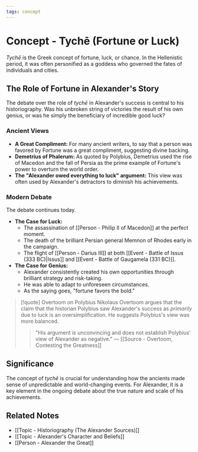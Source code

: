 ```yaml
---
tags: concept
---
```


# Concept - Tychē (Fortune or Luck)

*Tychē* is the Greek concept of fortune, luck, or chance. In the Hellenistic period, it was often personified as a goddess who governed the fates of individuals and cities.

## The Role of Fortune in Alexander's Story
The debate over the role of *tychē* in Alexander's success is central to his historiography. Was his unbroken string of victories the result of his own genius, or was he simply the beneficiary of incredible good luck?

### Ancient Views
- **A Great Compliment:** For many ancient writers, to say that a person was favored by Fortune was a great compliment, suggesting divine backing.
- **Demetrius of Phalerum:** As quoted by Polybius, Demetrius used the rise of Macedon and the fall of Persia as the prime example of Fortune's power to overturn the world order.
- **The "Alexander owed everything to luck" argument:** This view was often used by Alexander's detractors to diminish his achievements.

### Modern Debate
The debate continues today.
- **The Case for Luck:**
    - The assassination of [[Person - Philip II of Macedon]] at the perfect moment.
    - The death of the brilliant Persian general Memnon of Rhodes early in the campaign.
    - The flight of [[Person - Darius III]] at both [[Event - Battle of Issus (333 BC)|Issus]] and [[Event - Battle of Gaugamela (331 BC)]].
- **The Case for Genius:**
    - Alexander consistently created his own opportunities through brilliant strategy and risk-taking.
    - He was able to adapt to unforeseen circumstances.
    - As the saying goes, "fortune favors the bold."

> [!quote] Overtoom on Polybius
> Nikolaus Overtoom argues that the claim that the historian Polybius saw Alexander's success as *primarily* due to luck is an oversimplification. He suggests Polybius's view was more balanced.
> > "His argument is unconvincing and does not establish Polybius' view of Alexander as negative."
> > — [[Source - Overtoom, Contesting the Greatness]]

## Significance
The concept of *tychē* is crucial for understanding how the ancients made sense of unpredictable and world-changing events. For Alexander, it is a key element in the ongoing debate about the true nature and scale of his achievements.

## Related Notes
- [[Topic - Historiography (The Alexander Sources)]]
- [[Topic - Alexander's Character and Beliefs]]
- [[Person - Alexander the Great]]
